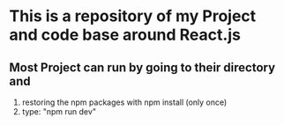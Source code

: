 # This is a repository of my Project and code base around React.js
## Most Project can run by going to their directory and

1. restoring the npm packages with npm install (only once)
2. type: "npm run dev"
